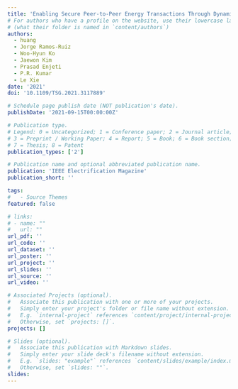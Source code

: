 ```yaml
---
title: 'Enabling Secure Peer-to-Peer Energy Transactions Through Dynamic Watermarking in Electric Distribution Grids'
# For authors who have a profile on the website, use their lowercase last name
# (what their folder is named in `content/authors`)
authors:
  - huang
  - Jorge Ramos-Ruiz
  - Woo-Hyun Ko
  - Jaewon Kim
  - Prasad Enjeti
  - P.R. Kumar
  - Le Xie
date: '2021'
doi: '10.1109/TSG.2021.3117889'

# Schedule page publish date (NOT publication's date).
publishDate: '2021-09-15T00:00:00Z'

# Publication type.
# Legend: 0 = Uncategorized; 1 = Conference paper; 2 = Journal article;
# 3 = Preprint / Working Paper; 4 = Report; 5 = Book; 6 = Book section;
# 7 = Thesis; 8 = Patent
publication_types: ['2']

# Publication name and optional abbreviated publication name.
publication: 'IEEE Electrification Magazine'
publication_short: ''

tags:
#   - Source Themes
featured: false

# links:
# - name: ""
#   url: ""
url_pdf: ''
url_code: ''
url_dataset: ''
url_poster: ''
url_project: ''
url_slides: ''
url_source: ''
url_video: ''

# Associated Projects (optional).
#   Associate this publication with one or more of your projects.
#   Simply enter your project's folder or file name without extension.
#   E.g. `internal-project` references `content/project/internal-project/index.md`.
#   Otherwise, set `projects: []`.
projects: []

# Slides (optional).
#   Associate this publication with Markdown slides.
#   Simply enter your slide deck's filename without extension.
#   E.g. `slides: "example"` references `content/slides/example/index.md`.
#   Otherwise, set `slides: ""`.
slides:
---
```

